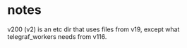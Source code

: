 # notes

v200 (v2) is an etc dir that uses files from v19, except what telegraf_workers needs from v116.